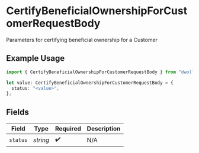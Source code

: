 # CertifyBeneficialOwnershipForCustomerRequestBody

Parameters for certifying beneficial ownership for a Customer

## Example Usage

```typescript
import { CertifyBeneficialOwnershipForCustomerRequestBody } from "dwolla/models/operations";

let value: CertifyBeneficialOwnershipForCustomerRequestBody = {
  status: "<value>",
};
```

## Fields

| Field              | Type               | Required           | Description        |
| ------------------ | ------------------ | ------------------ | ------------------ |
| `status`           | *string*           | :heavy_check_mark: | N/A                |